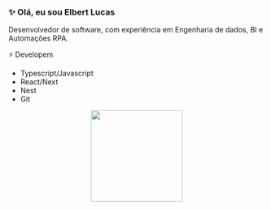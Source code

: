 ### ✨ Olá, eu sou Elbert Lucas
Desenvolvedor de software, com experiência em Engenharia de dados, BI e Automações RPA.

⚡ Developem
- Typescript/Javascript
- React/Next
- Nest
- Git 

<div align="center">
  <a href="https://github.com/elbertlucas">
  <img height="180em" src="https://github-readme-stats.vercel.app/api/top-langs/?username=elbertlucas&layout=compact&langs_count=7&theme=dark"/>
</div>
